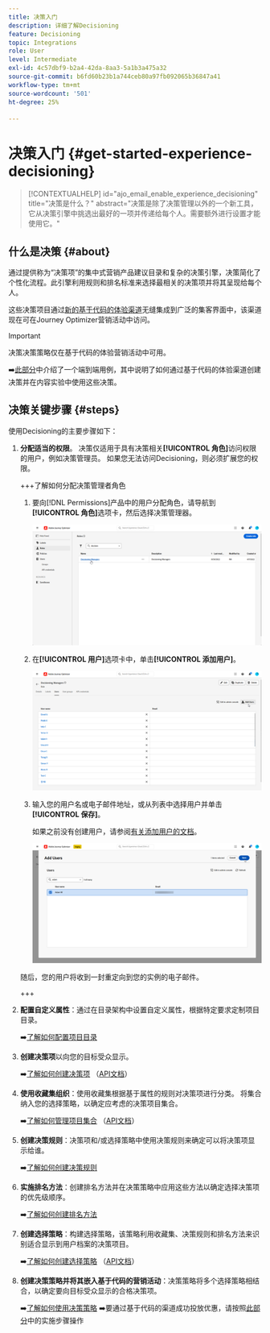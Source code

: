 ```yaml
---
title: 决策入门
description: 详细了解Decisioning
feature: Decisioning
topic: Integrations
role: User
level: Intermediate
exl-id: 4c57dbf9-b2a4-42da-8aa3-5a1b3a475a32
source-git-commit: b6fd60b23b1a744ceb80a97fb092065b36847a41
workflow-type: tm+mt
source-wordcount: '501'
ht-degree: 25%

---
```


# 决策入门 {#get-started-experience-decisioning}

>[!CONTEXTUALHELP]
>id="ajo_email_enable_experience_decisioning"
>title="决策是什么？"
>abstract="决策是除了决策管理以外的一个新工具，它从决策引擎中挑选出最好的一项并传递给每个人。需要额外进行设置才能使用它。"

## 什么是决策 {#about}

通过提供称为“决策项”的集中式营销产品建议目录和复杂的决策引擎，决策简化了个性化流程。此引擎利用规则和排名标准来选择最相关的决策项并将其呈现给每个人。

这些决策项目通过[新的基于代码的体验渠道](https://experienceleague.adobe.com/en/docs/journey-optimizer/using/code-based-experience/get-started-code-based)无缝集成到广泛的集客界面中，该渠道现在可在Journey Optimizer营销活动中访问。

>[!IMPORTANT]
>
>决策决策策略仅在基于代码的体验营销活动中可用。

➡️[此部分](experience-decisioning-uc.md)中介绍了一个端到端用例，其中说明了如何通过基于代码的体验渠道创建决策并在内容实验中使用这些决策。

## 决策关键步骤 {#steps}

使用Decisioning的主要步骤如下：

1. **分配适当的权限**。 决策仅适用于具有决策相关&#x200B;**[!UICONTROL 角色]**&#x200B;访问权限的用户，例如决策管理员。 如果您无法访问Decisioning，则必须扩展您的权限。

   +++了解如何分配决策管理者角色

   1. 要向[!DNL Permissions]产品中的用户分配角色，请导航到&#x200B;**[!UICONTROL 角色]**&#x200B;选项卡，然后选择决策管理器。

      ![](assets/decision_permission_1.png)

   1. 在&#x200B;**[!UICONTROL 用户]**&#x200B;选项卡中，单击&#x200B;**[!UICONTROL 添加用户]**。

      ![](assets/decision_permission_2.png)

   1. 输入您的用户名或电子邮件地址，或从列表中选择用户并单击&#x200B;**[!UICONTROL 保存]**。

      如果之前没有创建用户，请参阅[有关添加用户的文档](https://experienceleague.adobe.com/zh-hans/docs/experience-platform/access-control/ui/users)。

      ![](assets/decision_permission_3.png)

   随后，您的用户将收到一封重定向到您的实例的电子邮件。

   +++

1. **配置自定义属性**：通过在目录架构中设置自定义属性，根据特定要求定制项目目录。

   ➡️[了解如何配置项目目录](catalogs.md)

1. **创建决策项**&#x200B;以向您的目标受众显示。

   ➡️[了解如何创建决策项](items.md) （[API文档](api-reference/decisions-items/create.md)）

1. **使用收藏集组织**：使用收藏集根据基于属性的规则对决策项进行分类。 将集合纳入您的选择策略，以确定应考虑的决策项目集合。

   ➡️[了解如何管理项目集合](collections.md) （[API文档](api-reference/items-collections/create.md)）

1. **创建决策规则**：决策项和/或选择策略中使用决策规则来确定可以将决策项显示给谁。

   ➡️[了解如何创建决策规则](rules.md)

1. **实施排名方法**：创建排名方法并在决策策略中应用这些方法以确定选择决策项的优先级顺序。

   ➡️[了解如何创建排名方法](ranking.md)

1. **创建选择策略**：构建选择策略，该策略利用收藏集、决策规则和排名方法来识别适合显示到用户档案的决策项目。

   ➡️[了解如何创建选择策略](selection-strategies.md) （[API文档](api-reference/selection-strategies/create.md)）

1. **创建决策策略并将其嵌入基于代码的营销活动**：决策策略将多个选择策略相结合，以确定要向目标受众显示的合格决策项。

   ➡️[了解如何使用决策策略](create-decision.md)
➡️要通过基于代码的渠道成功投放优惠，请按照[此部分](../code-based/code-based-implementation-samples.md)中的实施步骤操作
